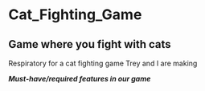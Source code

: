 # Cat_Fighting_Game
## Game where you fight with cats 
Respiratory for a cat fighting game Trey and I are making 

***Must-have/required features in our game***
